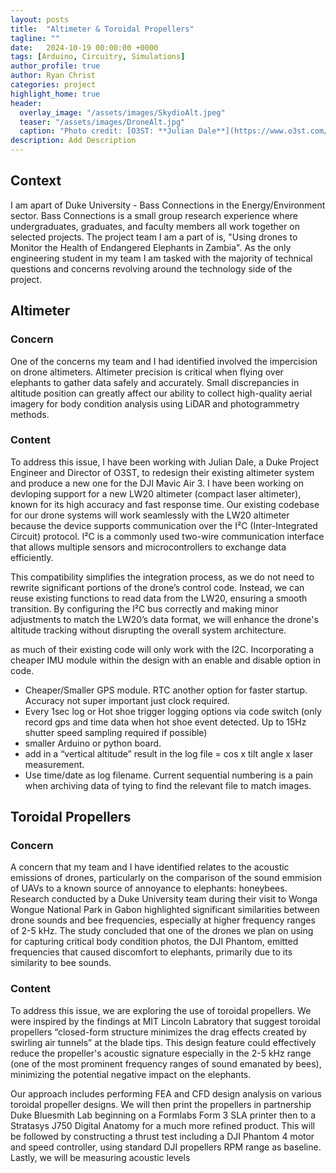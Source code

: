 ```yaml
---
layout: posts
title:  "Altimeter & Toroidal Propellers"
tagline: ""
date:   2024-10-19 00:00:00 +0000
tags: [Arduino, Circuitry, Simulations]
author_profile: true
author: Ryan Christ
categories: project
highlight_home: true
header:
  overlay_image: "/assets/images/SkydioAlt.jpeg"
  teaser: "/assets/images/DroneAlt.jpg"
  caption: "Photo credit: [O3ST: **Julian Dale**](https://www.o3st.com/wp-content/uploads/2024/08/Skydio2crop-1536x948.jpeg)"
description: Add Description
---
```


## Context
I am apart of Duke University - Bass Connections in the Energy/Environment sector. Bass Connections is a small group research experience where undergraduates, graduates, and faculty members all work together on selected projects. The project team I am a part of is, "Using drones to Monitor the Health of Endangered Elephants in Zambia". As the only engineering student in my team I am tasked with the majority of technical questions and concerns revolving around the technology side of the project. 

## Altimeter
### Concern
One of the concerns my team and I had identified involved the impercision on drone altimeters. Altimeter precision is critical when flying over elephants to gather data safely and accurately. Small discrepancies in altitude position can greatly affect our ability to collect high-quality aerial imagery for body condition analysis using LiDAR and photogrammetry methods.
### Content
To address this issue, I have been working with Julian Dale, a Duke Project Engineer and Director of O3ST, to redesign their existing altimeter system and produce a new one for the DJI Mavic Air 3. I have been working on devloping support for a new LW20 altimeter (compact laser altimeter), known for its high accuracy and fast response time. Our existing codebase for our drone systems will work seamlessly with the LW20 altimeter because the device supports communication over the I²C (Inter-Integrated Circuit) protocol. I²C is a commonly used two-wire communication interface that allows multiple sensors and microcontrollers to exchange data efficiently.

This compatibility simplifies the integration process, as we do not need to rewrite significant portions of the drone’s control code. Instead, we can reuse existing functions to read data from the LW20, ensuring a smooth transition. By configuring the I²C bus correctly and making minor adjustments to match the LW20’s data format, we will enhance the drone's altitude tracking without disrupting the overall system architecture.

 as much of their existing code will only work with the I2C. Incorporating a cheaper IMU module within the design with an enable and disable option in code.
* Cheaper/Smaller GPS module. RTC another option for faster startup. Accuracy not super important just clock required.
* Every 1sec log or Hot shoe trigger logging options via code switch (only record gps and time data when hot shoe event detected. Up to 15Hz shutter speed sampling required if possible)
* smaller Arduino or python board.
* add in a “vertical altitude” result in the log file = cos x tilt angle x laser measurement.
* Use time/date as log filename. Current sequential numbering is a pain when archiving data of tying to find the relevant file to match images.

<div id="nanogallery2"></div>
<script>
  $("#nanogallery2").nanogallery2({
  // ### gallery settings ###
  thumbnailHeight:  150,
  thumbnailWidth:   150,
  itemsBaseURL:     '/assets/images/',

  // ### gallery content ###
  items: [
      { src: 'AltWiring.png', srct: 'AltWiring.png' },
      { src: 'ArduinoCodeSnip.png', srct: 'ArduinoCodeSnip.png' },
      { src: 'SkydioAlt.jpeg', srct: 'SkydioAlt.jpeg' },
      { src: 'DroneAlt.jpg', srct: 'DroneAlt.jpg' },

  ]
});
</script>


## Toroidal Propellers
### Concern
A concern that my team and I have identified relates to the acoustic emissions of drones, particularly on the comparison of the sound emmision of UAVs to a known source of annoyance to elephants: honeybees. Research conducted by a Duke University team during their visit to Wonga Wongue National Park in Gabon highlighted significant similarities between drone sounds and bee frequencies, especially at higher frequency ranges of 2-5 kHz. The study concluded that one of the drones we plan on using for capturing critical body condition photos, the DJI Phantom, emitted frequencies that caused discomfort to elephants, primarily due to its similarity to bee sounds.

### Content
To address this issue, we are exploring the use of toroidal propellers. We were inspired by the findings at MIT Lincoln Labratory that suggest toroidal propellers “closed-form structure minimizes the drag effects created by swirling air tunnels” at the blade tips. This design feature could effectively reduce the propeller's acoustic signature especially in the 2-5 kHz range (one of the most prominent frequency ranges of sound emanated by bees), minimizing the potential negative impact on the elephants.

Our approach includes performing FEA and CFD design analysis on various toroidal propeller designs. We will then print the propellers in partnership Duke Bluesmith Lab beginning on a Formlabs Form 3 SLA printer then to a Stratasys J750 Digital Anatomy for a much more refined product. This will be followed by constructing a thrust test including a DJI Phantom 4 motor and speed controller, using standard DJI propellers RPM range as baseline. Lastly, we will be measuring acoustic levels

<div id="nanogallery2"></div>
<script>
  $("#nanogallery2").nanogallery2({
  // ### gallery settings ###
  thumbnailHeight:  150,
  thumbnailWidth:   150,
  itemsBaseURL:     '/assets/images/',

  // ### gallery content ###
  items: [
      { src: 'SkydioAlt.jpeg', srct: 'SkydioAlt.jpeg' },
      { src: 'gyro.jpeg', srct: 'gyro.jpeg' },
      { src: 'i.jpeg', srct: 'i.jpeg' },
      { src: 'magazone_stand.jpeg', srct: 'magazone_stand.jpeg' },
      { src: 'probe.jpeg', srct: 'probe.jpeg' },

  ]
});
</script>